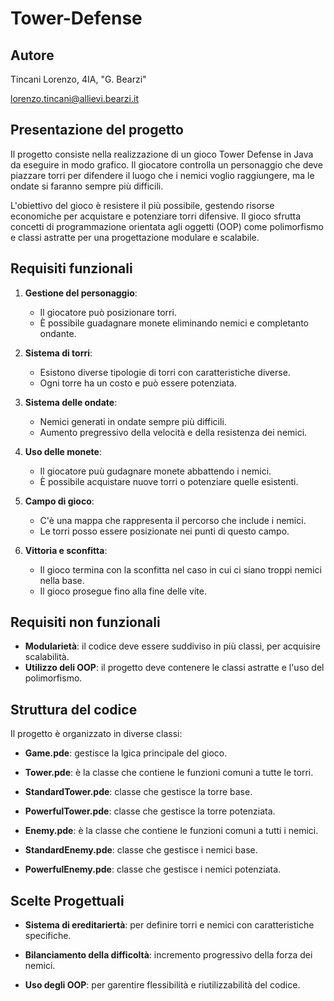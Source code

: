 # Tower-Defense
## Autore
Tincani Lorenzo, 4IA, "G. Bearzi"

lorenzo.tincani@allievi.bearzi.it

## Presentazione del progetto
Il progetto consiste nella realizzazione di un gioco Tower Defense in Java da eseguire in modo grafico. Il giocatore controlla un personaggio che deve piazzare torri per difendere il luogo che i nemici voglio raggiungere, ma le ondate si faranno sempre più difficili.

L'obiettivo del gioco è resistere il più possibile, gestendo risorse economiche per acquistare e potenziare torri difensive. Il gioco sfrutta concetti di programmazione orientata agli oggetti (OOP) come polimorfismo e classi astratte per una progettazione modulare e scalabile.

## Requisiti funzionali
1. **Gestione del personaggio**:
    - Il giocatore può posizionare torri.
    - È possibile guadagnare monete eliminando nemici e completanto ondante.

2. **Sistema di torri**:
    - Esistono diverse tipologie di torri con caratteristiche diverse.
    - Ogni torre ha un costo e può essere potenziata.

3. **Sistema delle ondate**:
    - Nemici generati in ondate sempre più difficili.
    - Aumento pregressivo della velocità e della resistenza dei nemici.

4. **Uso delle monete**:
    - Il giocatore puù gudagnare monete abbattendo i nemici.
    - È possibile acquistare nuove torri o potenziare quelle esistenti.

5. **Campo di gioco**:
    - C'è una mappa che rappresenta il percorso che include i nemici.
    - Le torri posso essere posizionate nei punti di questo campo.

6. **Vittoria e sconfitta**:
    - Il gioco termina con la sconfitta nel caso in cui ci siano troppi nemici nella base.
    - Il gioco prosegue fino alla fine delle vite.

## Requisiti non funzionali
- **Modularietà**: il codice deve essere suddiviso in più classi, per acquisire scalabilità.
- **Utilizzo deli OOP**: il progetto deve contenere le classi astratte e l'uso del polimorfismo.

## Struttura del codice
Il progetto è organizzato in diverse classi:
- **Game.pde**: gestisce la lgica principale del gioco.

- **Tower.pde**: è la classe che contiene le funzioni comuni a tutte le torri.

- **StandardTower.pde**: classe che gestisce la torre base.

- **PowerfulTower.pde**: classe che gestisce la torre potenziata.

- **Enemy.pde**: è la classe che contiene le funzioni comuni a tutti i nemici.

- **StandardEnemy.pde**: classe che gestisce i nemici base.

- **PowerfulEnemy.pde**: classe che gestisce i nemici potenziata.

## Scelte Progettuali
- **Sistema di ereditariertà**: per definire torri e nemici con caratteristiche specifiche.

- **Bilanciamento della difficoltà**: incremento progressivo della forza dei nemici.

- **Uso degli OOP**: per garentire flessibilità e riutilizzabilità del codice.

